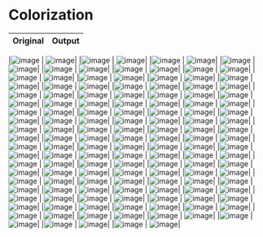 # Colorization



Original | Output |
|--|--|


|![image](https://github.com/davidsvy/Colorization/raw/master/imgs/1_1.png) | ![image](https://github.com/davidsvy/Colorization/raw/master/imgs/1_2.png)|
|![image](https://github.com/davidsvy/Colorization/raw/master/imgs/2_1.png) | ![image](https://github.com/davidsvy/Colorization/raw/master/imgs/2_2.png)|
|![image](https://github.com/davidsvy/Colorization/raw/master/imgs/3_1.png) | ![image](https://github.com/davidsvy/Colorization/raw/master/imgs/3_2.png)|
|![image](https://github.com/davidsvy/Colorization/raw/master/imgs/4_1.png) | ![image](https://github.com/davidsvy/Colorization/raw/master/imgs/4_2.png)|
|![image](https://github.com/davidsvy/Colorization/raw/master/imgs/5_1.png) | ![image](https://github.com/davidsvy/Colorization/raw/master/imgs/5_2.png)|
|![image](https://github.com/davidsvy/Colorization/raw/master/imgs/6_1.png) | ![image](https://github.com/davidsvy/Colorization/raw/master/imgs/6_2.png)|
|![image](https://github.com/davidsvy/Colorization/raw/master/imgs/7_1.png) | ![image](https://github.com/davidsvy/Colorization/raw/master/imgs/7_2.png)|
|![image](https://github.com/davidsvy/Colorization/raw/master/imgs/8_1.png) | ![image](https://github.com/davidsvy/Colorization/raw/master/imgs/8_2.png)|
|![image](https://github.com/davidsvy/Colorization/raw/master/imgs/9_1.png) | ![image](https://github.com/davidsvy/Colorization/raw/master/imgs/9_2.png)|
|![image](https://github.com/davidsvy/Colorization/raw/master/imgs/10_1.png) | ![image](https://github.com/davidsvy/Colorization/raw/master/imgs/10_2.png)|
|![image](https://github.com/davidsvy/Colorization/raw/master/imgs/11_1.png) | ![image](https://github.com/davidsvy/Colorization/raw/master/imgs/11_2.png)|
|![image](https://github.com/davidsvy/Colorization/raw/master/imgs/12_1.png) | ![image](https://github.com/davidsvy/Colorization/raw/master/imgs/12_2.png)|
|![image](https://github.com/davidsvy/Colorization/raw/master/imgs/13_1.png) | ![image](https://github.com/davidsvy/Colorization/raw/master/imgs/13_2.png)|
|![image](https://github.com/davidsvy/Colorization/raw/master/imgs/14_1.png) | ![image](https://github.com/davidsvy/Colorization/raw/master/imgs/14_2.png)|
|![image](https://github.com/davidsvy/Colorization/raw/master/imgs/15_1.png) | ![image](https://github.com/davidsvy/Colorization/raw/master/imgs/15_2.png)|
|![image](https://github.com/davidsvy/Colorization/raw/master/imgs/16_1.png) | ![image](https://github.com/davidsvy/Colorization/raw/master/imgs/16_2.png)|
|![image](https://github.com/davidsvy/Colorization/raw/master/imgs/17_1.png) | ![image](https://github.com/davidsvy/Colorization/raw/master/imgs/17_2.png)|
|![image](https://github.com/davidsvy/Colorization/raw/master/imgs/18_1.png) | ![image](https://github.com/davidsvy/Colorization/raw/master/imgs/18_2.png)|
|![image](https://github.com/davidsvy/Colorization/raw/master/imgs/19_1.png) | ![image](https://github.com/davidsvy/Colorization/raw/master/imgs/19_2.png)|
|![image](https://github.com/davidsvy/Colorization/raw/master/imgs/20_1.png) | ![image](https://github.com/davidsvy/Colorization/raw/master/imgs/20_2.png)|
|![image](https://github.com/davidsvy/Colorization/raw/master/imgs/21_1.png) | ![image](https://github.com/davidsvy/Colorization/raw/master/imgs/21_2.png)|
|![image](https://github.com/davidsvy/Colorization/raw/master/imgs/22_1.png) | ![image](https://github.com/davidsvy/Colorization/raw/master/imgs/22_2.png)|
|![image](https://github.com/davidsvy/Colorization/raw/master/imgs/23_1.png) | ![image](https://github.com/davidsvy/Colorization/raw/master/imgs/23_2.png)|
|![image](https://github.com/davidsvy/Colorization/raw/master/imgs/24_1.png) | ![image](https://github.com/davidsvy/Colorization/raw/master/imgs/24_2.png)|
|![image](https://github.com/davidsvy/Colorization/raw/master/imgs/25_1.png) | ![image](https://github.com/davidsvy/Colorization/raw/master/imgs/25_2.png)|
|![image](https://github.com/davidsvy/Colorization/raw/master/imgs/26_1.png) | ![image](https://github.com/davidsvy/Colorization/raw/master/imgs/26_2.png)|
|![image](https://github.com/davidsvy/Colorization/raw/master/imgs/27_1.png) | ![image](https://github.com/davidsvy/Colorization/raw/master/imgs/27_2.png)|
|![image](https://github.com/davidsvy/Colorization/raw/master/imgs/28_1.png) | ![image](https://github.com/davidsvy/Colorization/raw/master/imgs/28_2.png)|
|![image](https://github.com/davidsvy/Colorization/raw/master/imgs/29_1.png) | ![image](https://github.com/davidsvy/Colorization/raw/master/imgs/29_2.png)|
|![image](https://github.com/davidsvy/Colorization/raw/master/imgs/30_1.png) | ![image](https://github.com/davidsvy/Colorization/raw/master/imgs/30_2.png)|
|![image](https://github.com/davidsvy/Colorization/raw/master/imgs/31_1.png) | ![image](https://github.com/davidsvy/Colorization/raw/master/imgs/31_2.png)|
|![image](https://github.com/davidsvy/Colorization/raw/master/imgs/32_1.png) | ![image](https://github.com/davidsvy/Colorization/raw/master/imgs/32_2.png)|
|![image](https://github.com/davidsvy/Colorization/raw/master/imgs/33_1.png) | ![image](https://github.com/davidsvy/Colorization/raw/master/imgs/33_2.png)|
|![image](https://github.com/davidsvy/Colorization/raw/master/imgs/34_1.png) | ![image](https://github.com/davidsvy/Colorization/raw/master/imgs/34_2.png)|
|![image](https://github.com/davidsvy/Colorization/raw/master/imgs/35_1.png) | ![image](https://github.com/davidsvy/Colorization/raw/master/imgs/35_2.png)|
|![image](https://github.com/davidsvy/Colorization/raw/master/imgs/36_1.png) | ![image](https://github.com/davidsvy/Colorization/raw/master/imgs/36_2.png)|
|![image](https://github.com/davidsvy/Colorization/raw/master/imgs/37_1.png) | ![image](https://github.com/davidsvy/Colorization/raw/master/imgs/37_2.png)|
|![image](https://github.com/davidsvy/Colorization/raw/master/imgs/38_1.png) | ![image](https://github.com/davidsvy/Colorization/raw/master/imgs/38_2.png)|
|![image](https://github.com/davidsvy/Colorization/raw/master/imgs/39_1.png) | ![image](https://github.com/davidsvy/Colorization/raw/master/imgs/39_2.png)|
|![image](https://github.com/davidsvy/Colorization/raw/master/imgs/40_1.png) | ![image](https://github.com/davidsvy/Colorization/raw/master/imgs/40_2.png)|
|![image](https://github.com/davidsvy/Colorization/raw/master/imgs/41_1.png) | ![image](https://github.com/davidsvy/Colorization/raw/master/imgs/41_2.png)|
|![image](https://github.com/davidsvy/Colorization/raw/master/imgs/42_1.png) | ![image](https://github.com/davidsvy/Colorization/raw/master/imgs/42_2.png)|
|![image](https://github.com/davidsvy/Colorization/raw/master/imgs/43_1.png) | ![image](https://github.com/davidsvy/Colorization/raw/master/imgs/43_2.png)|
|![image](https://github.com/davidsvy/Colorization/raw/master/imgs/44_1.png) | ![image](https://github.com/davidsvy/Colorization/raw/master/imgs/44_2.png)|
|![image](https://github.com/davidsvy/Colorization/raw/master/imgs/45_1.png) | ![image](https://github.com/davidsvy/Colorization/raw/master/imgs/45_2.png)|
|![image](https://github.com/davidsvy/Colorization/raw/master/imgs/46_1.png) | ![image](https://github.com/davidsvy/Colorization/raw/master/imgs/46_2.png)|
|![image](https://github.com/davidsvy/Colorization/raw/master/imgs/47_1.png) | ![image](https://github.com/davidsvy/Colorization/raw/master/imgs/47_2.png)|
|![image](https://github.com/davidsvy/Colorization/raw/master/imgs/48_1.png) | ![image](https://github.com/davidsvy/Colorization/raw/master/imgs/48_2.png)|
|![image](https://github.com/davidsvy/Colorization/raw/master/imgs/49_1.png) | ![image](https://github.com/davidsvy/Colorization/raw/master/imgs/49_2.png)|
|![image](https://github.com/davidsvy/Colorization/raw/master/imgs/50_1.png) | ![image](https://github.com/davidsvy/Colorization/raw/master/imgs/50_2.png)|
|![image](https://github.com/davidsvy/Colorization/raw/master/imgs/51_1.png) | ![image](https://github.com/davidsvy/Colorization/raw/master/imgs/51_2.png)|
|![image](https://github.com/davidsvy/Colorization/raw/master/imgs/52_1.png) | ![image](https://github.com/davidsvy/Colorization/raw/master/imgs/52_2.png)|
|![image](https://github.com/davidsvy/Colorization/raw/master/imgs/53_1.png) | ![image](https://github.com/davidsvy/Colorization/raw/master/imgs/53_2.png)|
|![image](https://github.com/davidsvy/Colorization/raw/master/imgs/54_1.png) | ![image](https://github.com/davidsvy/Colorization/raw/master/imgs/54_2.png)|
|![image](https://github.com/davidsvy/Colorization/raw/master/imgs/55_1.png) | ![image](https://github.com/davidsvy/Colorization/raw/master/imgs/55_2.png)|
|![image](https://github.com/davidsvy/Colorization/raw/master/imgs/56_1.png) | ![image](https://github.com/davidsvy/Colorization/raw/master/imgs/56_2.png)|
|![image](https://github.com/davidsvy/Colorization/raw/master/imgs/57_1.png) | ![image](https://github.com/davidsvy/Colorization/raw/master/imgs/57_2.png)|
|![image](https://github.com/davidsvy/Colorization/raw/master/imgs/58_1.png) | ![image](https://github.com/davidsvy/Colorization/raw/master/imgs/58_2.png)|
|![image](https://github.com/davidsvy/Colorization/raw/master/imgs/59_1.png) | ![image](https://github.com/davidsvy/Colorization/raw/master/imgs/59_2.png)|
|![image](https://github.com/davidsvy/Colorization/raw/master/imgs/60_1.png) | ![image](https://github.com/davidsvy/Colorization/raw/master/imgs/60_2.png)|
|![image](https://github.com/davidsvy/Colorization/raw/master/imgs/61_1.png) | ![image](https://github.com/davidsvy/Colorization/raw/master/imgs/61_2.png)|
|![image](https://github.com/davidsvy/Colorization/raw/master/imgs/62_1.png) | ![image](https://github.com/davidsvy/Colorization/raw/master/imgs/62_2.png)|
|![image](https://github.com/davidsvy/Colorization/raw/master/imgs/63_1.png) | ![image](https://github.com/davidsvy/Colorization/raw/master/imgs/63_2.png)|
|![image](https://github.com/davidsvy/Colorization/raw/master/imgs/64_1.png) | ![image](https://github.com/davidsvy/Colorization/raw/master/imgs/64_2.png)|
|![image](https://github.com/davidsvy/Colorization/raw/master/imgs/65_1.png) | ![image](https://github.com/davidsvy/Colorization/raw/master/imgs/65_2.png)|
|![image](https://github.com/davidsvy/Colorization/raw/master/imgs/66_1.png) | ![image](https://github.com/davidsvy/Colorization/raw/master/imgs/66_2.png)|
|![image](https://github.com/davidsvy/Colorization/raw/master/imgs/67_1.png) | ![image](https://github.com/davidsvy/Colorization/raw/master/imgs/67_2.png)|
|![image](https://github.com/davidsvy/Colorization/raw/master/imgs/68_1.png) | ![image](https://github.com/davidsvy/Colorization/raw/master/imgs/68_2.png)|
|![image](https://github.com/davidsvy/Colorization/raw/master/imgs/69_1.png) | ![image](https://github.com/davidsvy/Colorization/raw/master/imgs/69_2.png)|

